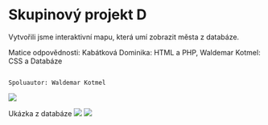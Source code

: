 # Skupinový projekt D


Vytvořili jsme interaktivní mapu, která umí zobrazit města z databáze.

Matice odpovědnosti:
                     Kabátková Dominika: HTML a PHP, Waldemar Kotmel: CSS a Databáze

                                                                        Spoluautor: Waldemar Kotmel

![](https://github.com/MelliPelli/Homework/blob/master/Skupinov%C3%BDProjektD/img/2.png)

Ukázka z databáze
![](https://github.com/MelliPelli/Homework/blob/master/Skupinov%C3%BDProjektD/img/4.png)
![](https://github.com/MelliPelli/Homework/blob/master/Skupinov%C3%BDProjektD/img/3.png)
